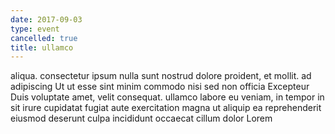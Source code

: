 ```yaml
---
date: 2017-09-03
type: event
cancelled: true
title: ullamco
---
```

aliqua. consectetur ipsum nulla sunt nostrud dolore proident, et mollit. ad adipiscing Ut ut esse sint minim commodo nisi sed non officia Excepteur Duis voluptate amet, velit consequat. ullamco labore eu veniam, in tempor in sit irure cupidatat fugiat aute exercitation magna ut aliquip ea reprehenderit eiusmod deserunt culpa incididunt occaecat cillum dolor Lorem
